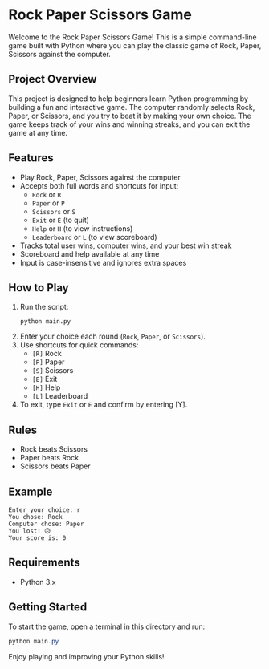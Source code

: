 # Rock Paper Scissors Game

Welcome to the Rock Paper Scissors Game! This is a simple command-line game built with Python where you can play the classic game of Rock, Paper, Scissors against the computer.

## Project Overview

This project is designed to help beginners learn Python programming by building a fun and interactive game. The computer randomly selects Rock, Paper, or Scissors, and you try to beat it by making your own choice. The game keeps track of your wins and winning streaks, and you can exit the game at any time.

## Features

- Play Rock, Paper, Scissors against the computer
- Accepts both full words and shortcuts for input:
  - `Rock` or `R`
  - `Paper` or `P`
  - `Scissors` or `S`
  - `Exit` or `E` (to quit)
  - `Help` or `H` (to view instructions)
  - `Leaderboard` or `L` (to view scoreboard)
- Tracks total user wins, computer wins, and your best win streak
- Scoreboard and help available at any time
- Input is case-insensitive and ignores extra spaces

## How to Play

1. Run the script:
   ```
   python main.py
   ```
2. Enter your choice each round (`Rock`, `Paper`, or `Scissors`).
3. Use shortcuts for quick commands:
   - `[R]` Rock
   - `[P]` Paper
   - `[S]` Scissors
   - `[E]` Exit
   - `[H]` Help
   - `[L]` Leaderboard
4. To exit, type `Exit` or `E` and confirm by entering [Y].

## Rules

- Rock beats Scissors
- Paper beats Rock
- Scissors beats Paper

## Example

```
Enter your choice: r
You chose: Rock
Computer chose: Paper
You lost! 😥
Your score is: 0
```

## Requirements

- Python 3.x

## Getting Started

To start the game, open a terminal in this directory and run:
```powershell
python main.py
```

Enjoy playing and improving your Python skills!